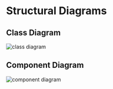 # Structural Diagrams
## Class Diagram 

![class diagram](https://user-images.githubusercontent.com/93070074/160245973-532a678c-06fc-4953-8001-7596603ab87d.jpeg)


## Component Diagram

![component diagram](https://user-images.githubusercontent.com/93070074/160245980-34529e00-f169-4455-bd4e-f745f4bd7497.jpeg)
